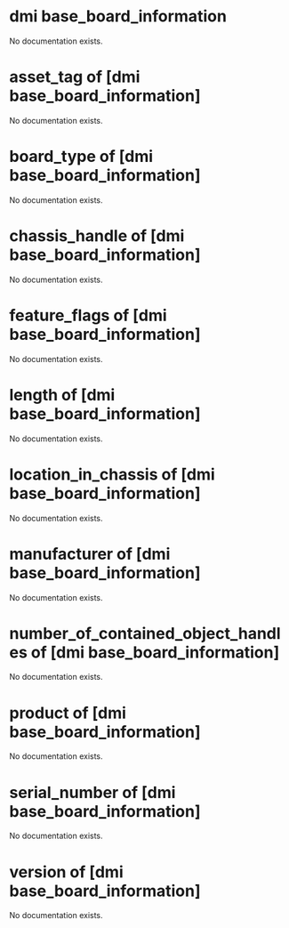 # dmi base_board_information

No documentation exists.

# asset_tag of [dmi base_board_information]

No documentation exists.

# board_type of [dmi base_board_information]

No documentation exists.

# chassis_handle of [dmi base_board_information]

No documentation exists.

# feature_flags of [dmi base_board_information]

No documentation exists.

# length of [dmi base_board_information]

No documentation exists.

# location_in_chassis of [dmi base_board_information]

No documentation exists.

# manufacturer of [dmi base_board_information]

No documentation exists.

# number_of_contained_object_handles of [dmi base_board_information]

No documentation exists.

# product of [dmi base_board_information]

No documentation exists.

# serial_number of [dmi base_board_information]

No documentation exists.

# version of [dmi base_board_information]

No documentation exists.
